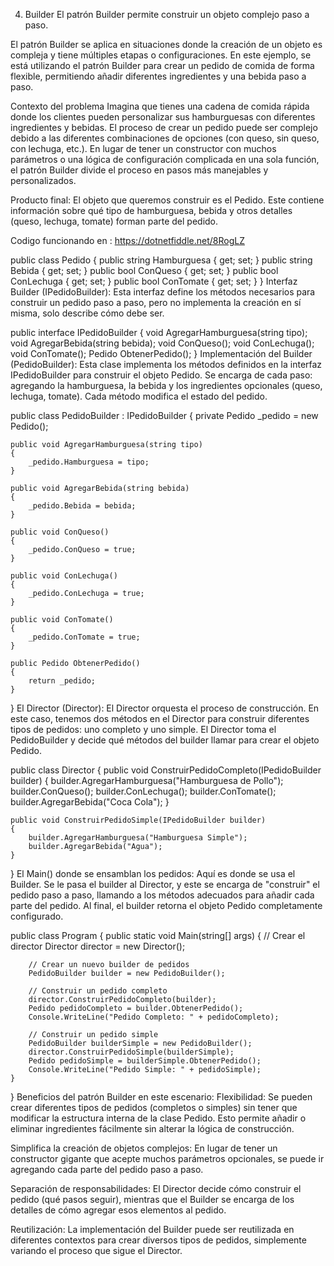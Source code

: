 4. Builder
El patrón Builder permite construir un objeto complejo paso a paso.

El patrón Builder se aplica en situaciones donde la creación de un objeto es compleja y tiene múltiples etapas o configuraciones. En este ejemplo, se está utilizando el patrón Builder para crear un pedido de comida de forma flexible, permitiendo añadir diferentes ingredientes y una bebida paso a paso.

Contexto del problema
Imagina que tienes una cadena de comida rápida donde los clientes pueden personalizar sus hamburguesas con diferentes ingredientes y bebidas. El proceso de crear un pedido puede ser complejo debido a las diferentes combinaciones de opciones (con queso, sin queso, con lechuga, etc.). En lugar de tener un constructor con muchos parámetros o una lógica de configuración complicada en una sola función, el patrón Builder divide el proceso en pasos más manejables y personalizados.


Producto final:
El objeto que queremos construir es el Pedido. Este contiene información sobre qué tipo de hamburguesa, bebida y otros detalles (queso, lechuga, tomate) forman parte del pedido.

Codigo funcionando en : https://dotnetfiddle.net/8RogLZ

public class Pedido
{
    public string Hamburguesa { get; set; }
    public string Bebida { get; set; }
    public bool ConQueso { get; set; }
    public bool ConLechuga { get; set; }
    public bool ConTomate { get; set; }
}
Interfaz Builder (IPedidoBuilder):
Esta interfaz define los métodos necesarios para construir un pedido paso a paso, pero no implementa la creación en sí misma, solo describe cómo debe ser.


public interface IPedidoBuilder
{
    void AgregarHamburguesa(string tipo);
    void AgregarBebida(string bebida);
    void ConQueso();
    void ConLechuga();
    void ConTomate();
    Pedido ObtenerPedido();
}
Implementación del Builder (PedidoBuilder):
Esta clase implementa los métodos definidos en la interfaz IPedidoBuilder para construir el objeto Pedido. Se encarga de cada paso: agregando la hamburguesa, la bebida y los ingredientes opcionales (queso, lechuga, tomate). Cada método modifica el estado del pedido.


public class PedidoBuilder : IPedidoBuilder
{
    private Pedido _pedido = new Pedido();

    public void AgregarHamburguesa(string tipo)
    {
        _pedido.Hamburguesa = tipo;
    }

    public void AgregarBebida(string bebida)
    {
        _pedido.Bebida = bebida;
    }

    public void ConQueso()
    {
        _pedido.ConQueso = true;
    }

    public void ConLechuga()
    {
        _pedido.ConLechuga = true;
    }

    public void ConTomate()
    {
        _pedido.ConTomate = true;
    }

    public Pedido ObtenerPedido()
    {
        return _pedido;
    }
}
El Director (Director):
El Director orquesta el proceso de construcción. En este caso, tenemos dos métodos en el Director para construir diferentes tipos de pedidos: uno completo y uno simple. El Director toma el PedidoBuilder y decide qué métodos del builder llamar para crear el objeto Pedido.


public class Director
{
    public void ConstruirPedidoCompleto(IPedidoBuilder builder)
    {
        builder.AgregarHamburguesa("Hamburguesa de Pollo");
        builder.ConQueso();
        builder.ConLechuga();
        builder.ConTomate();
        builder.AgregarBebida("Coca Cola");
    }

    public void ConstruirPedidoSimple(IPedidoBuilder builder)
    {
        builder.AgregarHamburguesa("Hamburguesa Simple");
        builder.AgregarBebida("Agua");
    }
}
El Main() donde se ensamblan los pedidos:
Aquí es donde se usa el Builder. Se le pasa el builder al Director, y este se encarga de "construir" el pedido paso a paso, llamando a los métodos adecuados para añadir cada parte del pedido. Al final, el builder retorna el objeto Pedido completamente configurado.


public class Program
{
    public static void Main(string[] args)
    {
        // Crear el director
        Director director = new Director();

        // Crear un nuevo builder de pedidos
        PedidoBuilder builder = new PedidoBuilder();

        // Construir un pedido completo
        director.ConstruirPedidoCompleto(builder);
        Pedido pedidoCompleto = builder.ObtenerPedido();
        Console.WriteLine("Pedido Completo: " + pedidoCompleto);

        // Construir un pedido simple
        PedidoBuilder builderSimple = new PedidoBuilder();
        director.ConstruirPedidoSimple(builderSimple);
        Pedido pedidoSimple = builderSimple.ObtenerPedido();
        Console.WriteLine("Pedido Simple: " + pedidoSimple);
    }
}
Beneficios del patrón Builder en este escenario:
Flexibilidad:
Se pueden crear diferentes tipos de pedidos (completos o simples) sin tener que modificar la estructura interna de la clase Pedido. Esto permite añadir o eliminar ingredientes fácilmente sin alterar la lógica de construcción.

Simplifica la creación de objetos complejos:
En lugar de tener un constructor gigante que acepte muchos parámetros opcionales, se puede ir agregando cada parte del pedido paso a paso.

Separación de responsabilidades:
El Director decide cómo construir el pedido (qué pasos seguir), mientras que el Builder se encarga de los detalles de cómo agregar esos elementos al pedido.

Reutilización:
La implementación del Builder puede ser reutilizada en diferentes contextos para crear diversos tipos de pedidos, simplemente variando el proceso que sigue el Director.